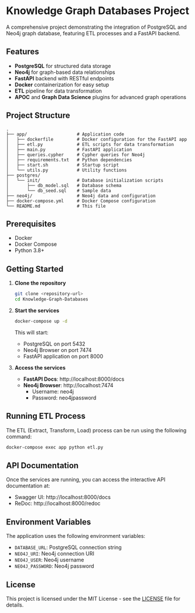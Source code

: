# Knowledge Graph Databases Project

A comprehensive project demonstrating the integration of PostgreSQL and Neo4j graph database, featuring ETL processes and a FastAPI backend.

## Features

- **PostgreSQL** for structured data storage
- **Neo4j** for graph-based data relationships
- **FastAPI** backend with RESTful endpoints
- **Docker** containerization for easy setup
- **ETL** pipeline for data transformation
- **APOC** and **Graph Data Science** plugins for advanced graph operations

## Project Structure

```
.
├── app/                   # Application code
│   ├── dockerfile         # Docker configuration for the FastAPI app
│   ├── etl.py             # ETL scripts for data transformation
│   ├── main.py            # FastAPI application
│   ├── queries.cypher     # Cypher queries for Neo4j
│   ├── requirements.txt   # Python dependencies
│   ├── start.sh           # Startup script
│   └── utils.py           # Utility functions
├── postgres/
│   └── init/              # Database initialization scripts
│       ├── db_model.sql   # Database schema
│       └── db_seed.sql    # Sample data
├── neo4j/                 # Neo4j data and configuration
├── docker-compose.yml     # Docker Compose configuration
└── README.md              # This file
```

## Prerequisites

- Docker
- Docker Compose
- Python 3.8+

## Getting Started

1. **Clone the repository**
   ```bash
   git clone <repository-url>
   cd Knowledge-Graph-Databases
   ```

2. **Start the services**
   ```bash
   docker-compose up -d
   ```
   This will start:
   - PostgreSQL on port 5432
   - Neo4j Browser on port 7474
   - FastAPI application on port 8000

3. **Access the services**
   - **FastAPI Docs**: http://localhost:8000/docs
   - **Neo4j Browser**: http://localhost:7474
     - Username: neo4j
     - Password: neo4jpassword

## Running ETL Process

The ETL (Extract, Transform, Load) process can be run using the following command:

```bash
docker-compose exec app python etl.py
```

## API Documentation

Once the services are running, you can access the interactive API documentation at:
- Swagger UI: http://localhost:8000/docs
- ReDoc: http://localhost:8000/redoc

## Environment Variables

The application uses the following environment variables:

- `DATABASE_URL`: PostgreSQL connection string
- `NEO4J_URI`: Neo4j connection URI
- `NEO4J_USER`: Neo4j username
- `NEO4J_PASSWORD`: Neo4j password

## License

This project is licensed under the MIT License - see the [LICENSE](LICENSE) file for details.